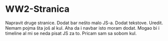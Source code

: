 # WW2-Stranica

Napravit druge stranice. Dodat bar nešto malo JS-a. Dodat tekstove. Uredit. Nemam pojma šta još al kul. Aha da i navbar isto moram dodat. Mogao bi i timeline al mi se neda pisat JS za to. Pricam sam sa sobom kul.

